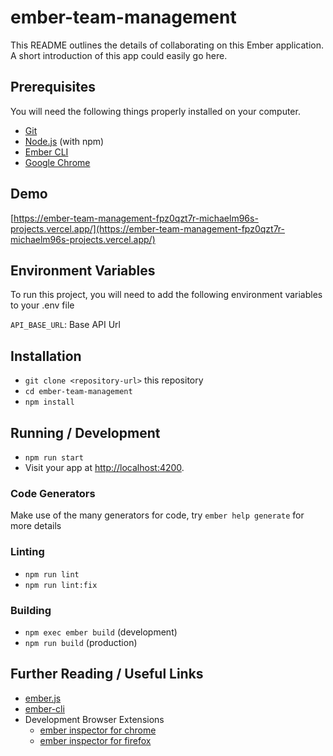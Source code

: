 # ember-team-management

This README outlines the details of collaborating on this Ember application.
A short introduction of this app could easily go here.

## Prerequisites

You will need the following things properly installed on your computer.

- [Git](https://git-scm.com/)
- [Node.js](https://nodejs.org/) (with npm)
- [Ember CLI](https://cli.emberjs.com/release/)
- [Google Chrome](https://google.com/chrome/)

## Demo

[https://ember-team-management-fpz0qzt7r-michaelm96s-projects.vercel.app/](https://ember-team-management-fpz0qzt7r-michaelm96s-projects.vercel.app/)

## Environment Variables

To run this project, you will need to add the following environment variables to your .env file

`API_BASE_URL`: Base API Url

## Installation

- `git clone <repository-url>` this repository
- `cd ember-team-management`
- `npm install`

## Running / Development

- `npm run start`
- Visit your app at [http://localhost:4200](http://localhost:4200).

### Code Generators

Make use of the many generators for code, try `ember help generate` for more details

### Linting

- `npm run lint`
- `npm run lint:fix`

### Building

- `npm exec ember build` (development)
- `npm run build` (production)

## Further Reading / Useful Links

- [ember.js](https://emberjs.com/)
- [ember-cli](https://cli.emberjs.com/release/)
- Development Browser Extensions
  - [ember inspector for chrome](https://chrome.google.com/webstore/detail/ember-inspector/bmdblncegkenkacieihfhpjfppoconhi)
  - [ember inspector for firefox](https://addons.mozilla.org/en-US/firefox/addon/ember-inspector/)
